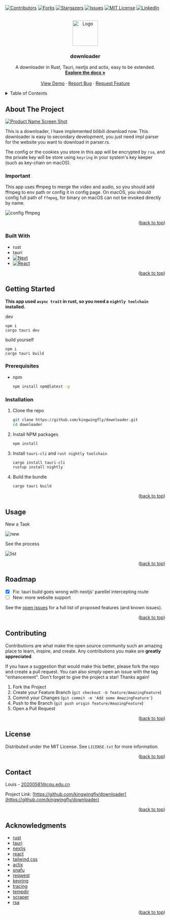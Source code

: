 <!-- Improved compatibility of back to top link: See: https://github.com/othneildrew/Best-README-Template/pull/73 -->
<a name="readme-top"></a>

[![Contributors][contributors-shield]][contributors-url]
[![Forks][forks-shield]][forks-url]
[![Stargazers][stars-shield]][stars-url]
[![Issues][issues-shield]][issues-url]
[![MIT License][license-shield]][license-url]
[![LinkedIn][linkedin-shield]][linkedin-url]



<!-- PROJECT LOGO -->
<br />
<div align="center">
  <a href="https://github.com/kingwingfly/downloader">
    <img src="screenshots/app-icon.png" alt="Logo" width="80" height="80">
  </a>

<h3 align="center">downloader</h3>

  <p align="center">
    A downloader in Rust, Tauri, nextjs and actix, easy to be extended.
    <br />
    <a href="https://github.com/kingwingfly/downloader"><strong>Explore the docs »</strong></a>
    <br />
    <br />
    <a href="https://github.com/kingwingfly/downloader">View Demo</a>
    ·
    <a href="https://github.com/kingwingfly/downloader/issues">Report Bug</a>
    ·
    <a href="https://github.com/kingwingfly/downloader/issues">Request Feature</a>
  </p>
</div>



<!-- TABLE OF CONTENTS -->
<details>
  <summary>Table of Contents</summary>
  <ol>
    <li>
      <a href="#about-the-project">About The Project</a>
      <ul>
        <li><a href="#built-with">Built With</a></li>
      </ul>
    </li>
    <li>
      <a href="#getting-started">Getting Started</a>
      <ul>
        <li><a href="#prerequisites">Prerequisites</a></li>
        <li><a href="#installation">Installation</a></li>
      </ul>
    </li>
    <li><a href="#usage">Usage</a></li>
    <li><a href="#roadmap">Roadmap</a></li>
    <li><a href="#contributing">Contributing</a></li>
    <li><a href="#license">License</a></li>
    <li><a href="#contact">Contact</a></li>
    <li><a href="#acknowledgments">Acknowledgments</a></li>
  </ol>
</details>



<!-- ABOUT THE PROJECT -->
## About The Project

[![Product Name Screen Shot][product-screenshot]](https://example.com)

This is a downloader, I have implemented bilibili download now. This downloader is easy to secondary development, you just need impl parser for the website you want to download in parser.rs.

The config or the cookies you store in this app will be encrypted by `rsa`, and the private key will be store using `keyring` in your system's key keeper (such as key-chain on macOS).

### Important

This app uses ffmpeg to merge the video and audio, so you should add ffmpeg to env path or config it in config page. On macOS, you should config full path of `ffmpeg`, for binary on macOS can not be invoked directly by name. 

![config ffmpeg](/screenshots/config_ffmpeg.png)



<p align="right">(<a href="#readme-top">back to top</a>)</p>



### Built With

* rust
* tauri
* [![Next][Next.js]][Next-url]
* [![React][React.js]][React-url]

<p align="right">(<a href="#readme-top">back to top</a>)</p>



<!-- GETTING STARTED -->
## Getting Started

**This app used `async trait` in rust, so you need a `nightly toolchain` installed.**

dev
```
npm i
cargo tauri dev
```
build yourself
```
npm i
cargo tauri build
```

### Prerequisites

* npm
  ```sh
  npm install npm@latest -g
  ```

### Installation

1. Clone the repo
    ```sh
    git clone https://github.com/kingwingfly/downloader.git
    cd downloader
    ```
2. Install NPM packages
    ```sh
    npm install
    ```
3. Install `tauri-cli` and `rust nightly toolchain`
    ```sh
    cargo install tauri-cli
    rustup install nightly
    ```
4. Build the bundle
    ```sh
    cargo tauri build
    ```

<p align="right">(<a href="#readme-top">back to top</a>)</p>



<!-- USAGE EXAMPLES -->
## Usage

New a Task

![new](/screenshots/newTask.png)

See the process

![list](/screenshots/taskList.png)

<p align="right">(<a href="#readme-top">back to top</a>)</p>



<!-- ROADMAP -->
## Roadmap

- [x] Fix: tauri build goes wrong with nextjs' parellel intercepting route
- [ ] New: more website support

See the [open issues](https://github.com/kingwingfly/downloader/issues) for a full list of proposed features (and known issues).

<p align="right">(<a href="#readme-top">back to top</a>)</p>



<!-- CONTRIBUTING -->
## Contributing

Contributions are what make the open source community such an amazing place to learn, inspire, and create. Any contributions you make are **greatly appreciated**.

If you have a suggestion that would make this better, please fork the repo and create a pull request. You can also simply open an issue with the tag "enhancement".
Don't forget to give the project a star! Thanks again!

1. Fork the Project
2. Create your Feature Branch (`git checkout -b feature/AmazingFeature`)
3. Commit your Changes (`git commit -m 'Add some AmazingFeature'`)
4. Push to the Branch (`git push origin feature/AmazingFeature`)
5. Open a Pull Request

<p align="right">(<a href="#readme-top">back to top</a>)</p>



<!-- LICENSE -->
## License

Distributed under the MIT License. See `LICENSE.txt` for more information.

<p align="right">(<a href="#readme-top">back to top</a>)</p>



<!-- CONTACT -->
## Contact

Louis - 20200581@cqu.edu.cn

Project Link: [https://github.com/kingwingfly/downloader](https://github.com/kingwingfly/downloader)

<p align="right">(<a href="#readme-top">back to top</a>)</p>



<!-- ACKNOWLEDGMENTS -->
## Acknowledgments

* [rust](https://www.rust-lang.org)
* [tauri](https://tauri.app)
* [nextjs](https://nextjs.org)
* [react](https://react.dev)
* [tailwind css](https://tailwindcss.com)
* [actix](https://actix.rs/docs/actix)
* [snafu](https://docs.rs/snafu/latest/snafu/index.html)
* [reqwest](https://docs.rs/reqwest/latest/reqwest/index.html)
* [keyring](https://docs.rs/keyring/2.0.5/keyring/index.html)
* [tracing](https://docs.rs/tracing/latest/tracing/index.html)
* [tempdir](https://docs.rs/temp-dir/0.1.11/temp_dir/index.html)
* [scraper](https://docs.rs/scraper/latest/scraper/index.html)
* [rsa](https://docs.rs/rsa/0.9.3/rsa/index.html)




<p align="right">(<a href="#readme-top">back to top</a>)</p>



<!-- MARKDOWN LINKS & IMAGES -->
<!-- https://www.markdownguide.org/basic-syntax/#reference-style-links -->
[contributors-shield]: https://img.shields.io/github/contributors/kingwingfly/downloader.svg?style=for-the-badge
[contributors-url]: https://github.com/kingwingfly/downloader/graphs/contributors
[forks-shield]: https://img.shields.io/github/forks/kingwingfly/downloader.svg?style=for-the-badge
[forks-url]: https://github.com/kingwingfly/downloader/network/members
[stars-shield]: https://img.shields.io/github/stars/kingwingfly/downloader.svg?style=for-the-badge
[stars-url]: https://github.com/kingwingfly/downloader/stargazers
[issues-shield]: https://img.shields.io/github/issues/kingwingfly/downloader.svg?style=for-the-badge
[issues-url]: https://github.com/kingwingfly/downloader/issues
[license-shield]: https://img.shields.io/github/license/kingwingfly/downloader.svg?style=for-the-badge
[license-url]: https://github.com/kingwingfly/downloader/blob/master/LICENSE.txt
[linkedin-shield]: https://img.shields.io/badge/-LinkedIn-black.svg?style=for-the-badge&logo=linkedin&colorB=555
[linkedin-url]: https://linkedin.com/in/linkedin_username
[product-screenshot]: screenshots/home.png
[Next.js]: https://img.shields.io/badge/next.js-000000?style=for-the-badge&logo=nextdotjs&logoColor=white
[Next-url]: https://nextjs.org/
[React.js]: https://img.shields.io/badge/React-20232A?style=for-the-badge&logo=react&logoColor=61DAFB
[React-url]: https://reactjs.org/
[Vue.js]: https://img.shields.io/badge/Vue.js-35495E?style=for-the-badge&logo=vuedotjs&logoColor=4FC08D
[Vue-url]: https://vuejs.org/
